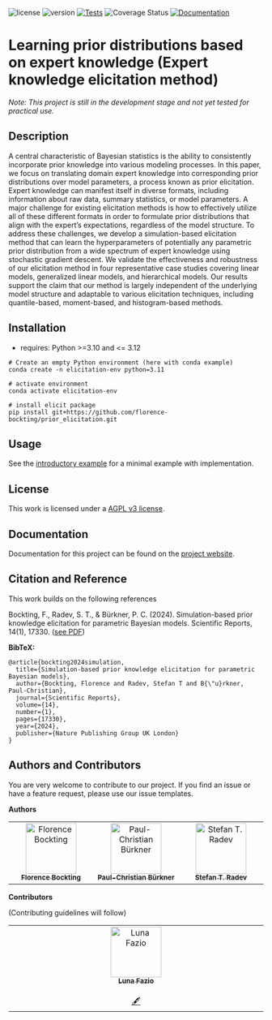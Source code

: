 ![license](https://raw.githubusercontent.com/florence-bockting/prior_elicitation/badges/.badges/main/poetry-license.svg)
![version](https://raw.githubusercontent.com/florence-bockting/prior_elicitation/badges/.badges/main/poetry-version.svg)
[![Tests](https://github.com/florence-bockting/prior_elicitation/workflows/Tests/badge.svg)](https://github.com/florence-bockting/prior_elicitation/actions)
![Coverage Status](https://github.com/florence-bockting/prior_elicitation/reports/coverage/coverage-badge.svg)
[![Documentation](https://github.com/florence-bockting/prior_elicitation/workflows/Docs/badge.svg)](https://github.com/florence-bockting/prior_elicitation/actions)

# Learning prior distributions based on expert knowledge (Expert knowledge elicitation method)
*Note: This project is still in the development stage and not yet tested for practical use.*

## Description
A central characteristic of Bayesian statistics is the ability to consistently incorporate prior knowledge into various modeling processes. In this paper, we focus on translating domain expert knowledge into corresponding prior distributions over model parameters, a process known as prior elicitation. Expert knowledge can manifest itself in diverse formats, including information about raw data, summary statistics, or model parameters. A major challenge for existing elicitation methods is how to effectively utilize all of these different formats in order to formulate prior distributions that align with the expert’s expectations, regardless of the model structure. To address these challenges, we develop a simulation-based elicitation method that can learn the hyperparameters of potentially any parametric prior distribution from a wide spectrum of expert knowledge using stochastic gradient descent. We validate the effectiveness and robustness of our elicitation method in four representative case studies covering linear models, generalized linear models, and hierarchical models. Our results support the claim that our method is largely independent of the underlying model structure and adaptable to various elicitation techniques, including quantile-based, moment-based, and histogram-based methods.

## Installation

+ requires: Python >=3.10 and <= 3.12

```
# Create an empty Python environment (here with conda example)
conda create -n elicitation-env python=3.11

# activate environment
conda activate elicitation-env

# install elicit package
pip install git+https://github.com/florence-bockting/prior_elicitation.git
```

## Usage 
See the [introductory example](https://florence-bockting.github.io/prior_elicitation/introductory_example.html) for a minimal example with implementation.

## License
This work is licensed under a [AGPL v3 license](LICENSE).

## Documentation
Documentation for this project can be found on the [project website](https://florence-bockting.github.io/prior_elicitation/).

## Citation and Reference
This work builds on the following references

Bockting, F., Radev, S. T., & Bürkner, P. C. (2024). Simulation-based prior knowledge elicitation for parametric Bayesian models. Scientific Reports, 14(1), 17330. ([see PDF](https://www.nature.com/articles/s41598-024-68090-7.pdf))

**BibTeX:**
```
@article{bockting2024simulation,
  title={Simulation-based prior knowledge elicitation for parametric Bayesian models},
  author={Bockting, Florence and Radev, Stefan T and B{\"u}rkner, Paul-Christian},
  journal={Scientific Reports},
  volume={14},
  number={1},
  pages={17330},
  year={2024},
  publisher={Nature Publishing Group UK London}
}
```
## Authors and Contributors
You are very welcome to contribute to our project. If you find an issue or have a feature request, please use our issue templates.

**Authors**
<table>
  <tbody>
    <tr>
      <td align="center" valign="top" width="14.28%"><a href="https://github.com/florence-bockting"><img src="https://avatars.githubusercontent.com/u/48919471?v=4" width="100px;" alt="Florence Bockting"/><br /><sub><b>Florence Bockting</b></sub></a><br /></td>
      <td align="center" valign="top" width="14.28%"><a href="https://github.com/paul-buerkner"><img src="https://avatars.githubusercontent.com/u/12938496?v=4" width="100px;" alt="Paul-Christian Bürkner"/><br /><sub><b>Paul-Christian Bürkner</b></sub></a><br /></td>
      <td align="center" valign="top" width="14.28%"><a href="https://github.com/stefanradev93"><img src="https://avatars.githubusercontent.com/u/22372377?v=4" width="100px;" alt="Stefan T. Radev"/><br /><sub><b>Stefan T. Radev</b></sub></a><br /></td>
    </tr>
  </tbody>
</table>

**Contributors**

(Contributing guidelines will follow)
<table>
  <tbody>
    <tr>
      <td align="center" valign="top" width="14.28%"><a href="https://github.com/bmfazio"><img src="https://avatars.githubusercontent.com/u/26548493?v=4" width="100px;" alt="Luna Fazio"/><br /><sub><b>Luna Fazio</b></sub></a><br /></a><br /><a href="#conceptual-lunafazio" title="Conceptual">🖋</a></td>
    </tr>
  </tbody>
</table>

